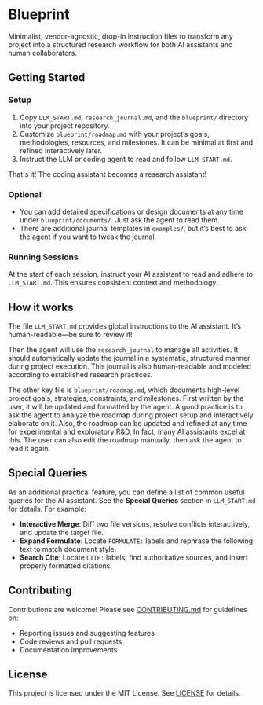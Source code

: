 # Blueprint

Minimalist, vendor-agnostic, drop-in instruction files to transform any project into a structured research workflow for both AI assistants and human collaborators.


## Getting Started

### Setup
1. Copy `LLM_START.md`, `research_journal.md`, and the `blueprint/` directory into your project repository.
2. Customize `blueprint/roadmap.md` with your project’s goals, methodologies, resources, and milestones. It can be minimal at first and refined interactively later.
3. Instruct the LLM or coding agent to read and follow `LLM_START.md`.

That's it! The coding assistant becomes a research assistant!

### Optional
- You can add detailed specifications or design documents at any time under `blueprint/documents/`. Just ask the agent to read them.
- There are additional journal templates in `examples/`, but it’s best to ask the agent if you want to tweak the journal.

### Running Sessions
At the start of each session, instruct your AI assistant to read and adhere to `LLM_START.md`. This ensures consistent context and methodology.


## How it works

The file `LLM_START.md` provides global instructions to the AI assistant. It’s human-readable—be sure to review it!

Then the agent will use the `research_journal` to manage all activities. It should automatically update the journal in a systematic, structured manner during project execution. This journal is also human-readable and modeled according to established research practices.

The other key file is `blueprint/roadmap.md`, which documents high-level project goals, strategies, constraints, and milestones. First written by the user, it will be updated and formatted by the agent. A good practice is to ask the agent to analyze the roadmap during project setup and interactively elaborate on it. Also, the roadmap can be updated and refined at any time for experimental and exploratory R&D. In fact, many AI assistants excel at this. The user can also edit the roadmap manually, then ask the agent to read it again.


## Special Queries

As an additional practical feature, you can define a list of common useful queries for the AI assistant. See the **Special Queries** section in `LLM_START.md` for details. For example:

- **Interactive Merge**: Diff two file versions, resolve conflicts interactively, and update the target file.
- **Expand Formulate**: Locate `FORMULATE:` labels and rephrase the following text to match document style.
- **Search Cite**: Locate `CITE:` labels, find authoritative sources, and insert properly formatted citations.

## Contributing

Contributions are welcome! Please see [CONTRIBUTING.md](CONTRIBUTING.md) for guidelines on:
- Reporting issues and suggesting features
- Code reviews and pull requests
- Documentation improvements

## License

This project is licensed under the MIT License. See [LICENSE](LICENSE) for details.
